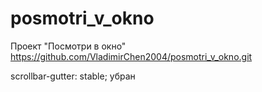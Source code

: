 # posmotri_v_okno
Проект "Посмотри в окно"
https://github.com/VladimirChen2004/posmotri_v_okno.git


scrollbar-gutter: stable; убран
